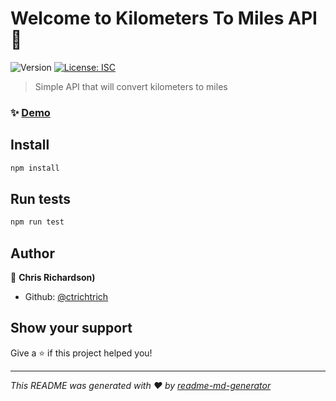 # Welcome to Kilometers To Miles API 👋
![Version](https://img.shields.io/badge/version-1.0.0-blue.svg?cacheSeconds=2592000)
[![License: ISC](https://img.shields.io/badge/License-ISC-yellow.svg)](#)

> Simple API that will convert kilometers to miles

### ✨ [Demo](https://kilometers-to-miles-api.herokuapp.com/)

## Install

```sh
npm install
```

## Run tests

```sh
npm run test
```

## Author

👤 **Chris Richardson)**

* Github: [@ctrichtrich](https://github.com/ctrichtrich)

## Show your support

Give a ⭐️ if this project helped you!


***
_This README was generated with ❤️ by [readme-md-generator](https://github.com/kefranabg/readme-md-generator)_
